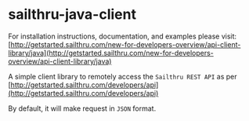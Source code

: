 sailthru-java-client
====================

For installation instructions, documentation, and examples please visit:
[http://getstarted.sailthru.com/new-for-developers-overview/api-client-library/java](http://getstarted.sailthru.com/new-for-developers-overview/api-client-library/java)

A simple client library to remotely access the `Sailthru REST API` as per [http://getstarted.sailthru.com/developers/api](http://getstarted.sailthru.com/developers/api)

By default, it will make request in `JSON` format.
